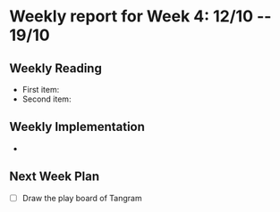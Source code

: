 # Weekly report for Week 4: 12/10 -- 19/10
## Weekly Reading
- First item: 
- Second item: 
## Weekly Implementation
-
## Next Week Plan
- [ ] Draw the play board of Tangram